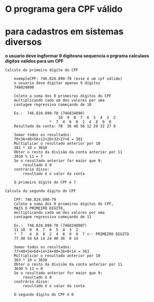 # **O programa gera CPF válido**

# para cadastros em sistemas diversos

**o usuario deve ingformar 9 dígitosna sequencia o prgrama calculaos dígitos valídos para um CPF**


    Calculo do primeiro dígito do CPF

        exemploCPF: 746.824.890-70 (esse é um cpf válido)
        o usuario deve digitar apenas 9 dígitos
        746824890

        Colete a soma dos 9 primeiros dígitos do CPF
        multiplicando cada um dos valores por uma
        contagem regressiva começando de 10

        Ex.:  746.824.890-70 (746824890)
                            10  9  8  7  6  5  4  3  2
                        *  7  4  6  8  2  4  8  9  0
        Resultado da conta: 70  36 48 56 12 20 32 27 0

        Somar todos os resultados: 
        70+36+48+56+12+20+32+27+0 = 301
        Multiplicar o resultado anterior por 10
        301 * 10 = 3010
        Obter o resto da divisão da conta anterior por 11
        3010 % 11 = 7
        Se o resultado anterior for maior que 9:
            resultado é 0
        contrário disso:
            resultado é o valor da conta

        O primeiro dígito do CPF é 7

    Calculo do segundo dígito do CPF

        CPF: 746.824.890-70
        Colete a soma dos 9 primeiros dígitos do CPF,
        MAIS O PRIMEIRO DIGITO,
        multiplicando cada um dos valores por uma
        contagem regressiva começando de 11

        Ex.:  746.824.890-70 (7468248907)
        11 10  9  8  7  6  5  4  3  2
        *  7   4  6  8  2  4  8  9  0  7 <-- PRIMEIRO DIGITO
        77 40 54 64 14 24 40 36  0 14

        Somar todos os resultados:
        77+40+54+64+14+24+40+36+0+14 = 363
        Multiplicar o resultado anterior por 10
        363 * 10 = 3630
        Obter o resto da divisão da conta anterior por 11
        3630 % 11 = 0
        Se o resultado anterior for maior que 9:
            resultado é 0
        contrário disso:
            resultado é o valor da conta

        O segundo dígito do CPF é 0